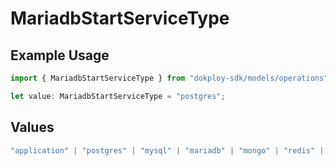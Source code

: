 # MariadbStartServiceType

## Example Usage

```typescript
import { MariadbStartServiceType } from "dokploy-sdk/models/operations";

let value: MariadbStartServiceType = "postgres";
```

## Values

```typescript
"application" | "postgres" | "mysql" | "mariadb" | "mongo" | "redis" | "compose"
```